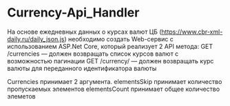 # Currency-Api_Handler
На основе ежедневных данных о курсах валют ЦБ (https://www.cbr-xml-daily.ru/daily_json.js) необходимо создать Web-сервис с использованием ASP.Net Core, который реализует 2 API метода:
GET /currencies — должен возвращать список курсов валют с возможностью пагинации
GET /currency/ — должен возвращать курс валюты для переданного идентификатора валюты


Currencies принимает 2 аргумента.
elementsSkip принимает количество пропускаемых элементов
elementsCount принимает общее количество элеметов
